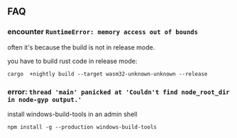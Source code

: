 ## FAQ

### encounter ``RuntimeError: memory access out of bounds``

often it's because the build is not in release mode.

you have to build rust code in release mode:

```shell
cargo  +nightly build --target wasm32-unknown-unknown --release
```

### error: ``thread 'main' panicked at 'Couldn't find node_root_dir in node-gyp output.'``

install windows-build-tools in an admin shell

```shell
npm install -g --production windows-build-tools
```
